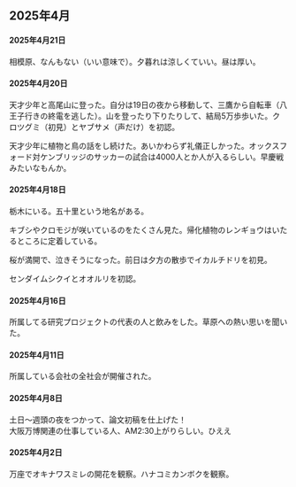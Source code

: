 ## 2025年4月

#### 2025年4月21日

相模原、なんもない（いい意味で）。夕暮れは涼しくていい。昼は厚い。

#### 2025年4月20日

天才少年と高尾山に登った。自分は19日の夜から移動して、三鷹から自転車（八王子行きの終電を逃した）。山を登ったり下りたりして、結局5万歩歩いた。クロツグミ（初見）とヤブサメ（声だけ）を初認。

天才少年に植物と鳥の話をし続けた。あいかわらず礼儀正しかった。オックスフォード対ケンブリッジのサッカーの試合は4000人とか人が入るらしい。早慶戦みたいなもんか。


#### 2025年4月18日

栃木にいる。五十里という地名がある。

キブシやクロモジが咲いているのをたくさん見た。帰化植物のレンギョウはいたるところに定着している。

桜が満開で、泣きそうになった。前日は夕方の散歩でイカルチドリを初見。

センダイムシクイとオオルリを初認。

#### 2025年4月16日

所属してる研究プロジェクトの代表の人と飲みをした。草原への熱い思いを聞いた。

#### 2025年4月11日

所属している会社の全社会が開催された。

#### 2025年4月8日

土日～週頭の夜をつかって、論文初稿を仕上げた！  
大阪万博関連の仕事している人、AM2:30上がりらしい。ひええ

#### 2025年4月2日

万座でオキナワスミレの開花を観察。ハナコミカンボクを観察。






